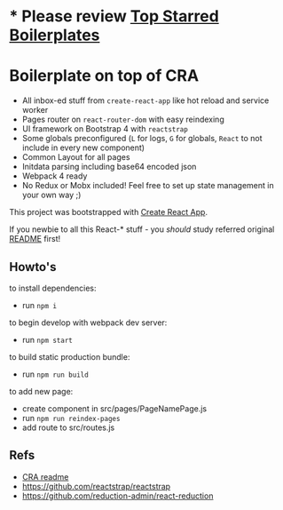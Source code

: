 # * Please review [Top Starred Boilerplates](https://bestofjs.org/projects?tags=boilerplate)

# Boilerplate on top of CRA

* All inbox-ed stuff from `create-react-app` like hot reload and service worker
* Pages router on `react-router-dom` with easy reindexing
* UI framework on Bootstrap 4 with `reactstrap`
* Some globals preconfigured (`L` for logs, `G` for globals, `React` to not include in every new component)
* Common Layout for all pages
* Initdata parsing including base64 encoded json
* Webpack 4 ready
* No Redux or Mobx included! Feel free to set up state management in your own way ;)

This project was bootstrapped with [Create React App](https://github.com/facebookincubator/create-react-app).

If you newbie to all this React-* stuff - you *should* study referred original [README](https://github.com/facebookincubator/create-react-app/blob/master/packages/react-scripts/template/README.md) first!


## Howto's

to install dependencies:
* run `npm i`

to begin develop with webpack dev server:
* run `npm start`

to build static production bundle:
* run `npm run build`

to add new page:
* create component in src/pages/PageNamePage.js
* run `npm run reindex-pages`
* add route to src/routes.js

## Refs

* [CRA readme](https://github.com/facebookincubator/create-react-app/blob/master/packages/react-scripts/template/README.md)
* https://github.com/reactstrap/reactstrap
* https://github.com/reduction-admin/react-reduction
